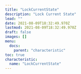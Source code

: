 ```yaml
---
title: "LockCurrentState"
description: "Lock Current State"
lead: ""
date: 2021-08-09T18:32:49.970Z
lastmod: 2021-08-09T18:32:49.970Z
draft: false
images: []
menu:
  docs:
    parent: "characteristic"
toc: true
characteristic:
  name: "LockCurrentState"
---
```

